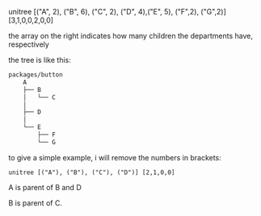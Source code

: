 unitree [("A", 2), ("B", 6), ("C", 2), ("D", 4),("E", 5), ("F",2), ("G",2)] [3,1,0,0,2,0,0]

the array on the right indicates how many children the departments have, respectively

the tree is like this:

```md
packages/button
	A
	├── B
	│   └── C
	│
	├── D
	│
	└── E
	    ├── F
	    └── G

```


to give a simple example, i will remove the numbers in brackets:

`unitree [("A"), ("B"), ("C"), ("D")] [2,1,0,0]`

A is parent of B and D

B is parent of C.